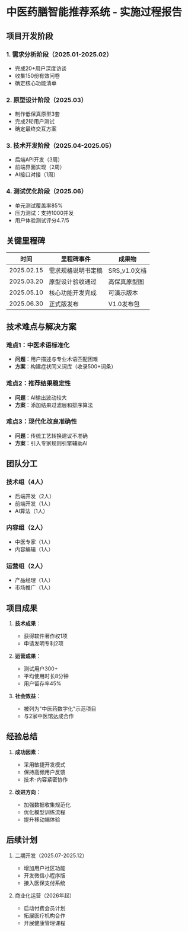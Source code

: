 # 中医药膳智能推荐系统 - 实施过程报告

## 项目开发阶段

### 1. 需求分析阶段（2025.01-2025.02）
- 完成20+用户深度访谈
- 收集150份有效问卷
- 确定核心功能清单

### 2. 原型设计阶段（2025.03）
- 制作低保真原型3套
- 完成2轮用户测试
- 确定最终交互方案

### 3. 技术开发阶段（2025.04-2025.05）
- 后端API开发（3周）
- 前端界面实现（2周）
- AI接口对接（1周）

### 4. 测试优化阶段（2025.06）
- 单元测试覆盖率85%
- 压力测试：支持1000并发
- 用户体验测试评分4.7/5

## 关键里程碑

| 时间       | 里程碑事件                     | 成果物                     |
|------------|------------------------------|---------------------------|
| 2025.02.15 | 需求规格说明书定稿             | SRS_v1.0文档              |
| 2025.03.20 | 原型设计验收通过               | 高保真原型图              |
| 2025.05.10 | 核心功能开发完成               | 可演示版本                |
| 2025.06.30 | 正式版发布                     | V1.0发布包               |

## 技术难点与解决方案

### 难点1：中医术语标准化
- **问题**：用户描述与专业术语匹配困难
- **方案**：构建症状同义词库（收录500+词条）

### 难点2：推荐结果稳定性
- **问题**：AI输出波动较大
- **方案**：添加结果过滤层和排序算法

### 难点3：现代化改良准确性
- **问题**：传统工艺转换建议不准确
- **方案**：引入专家规则引擎辅助AI

## 团队分工

### 技术组（4人）
- 后端开发（2人）
- 前端开发（1人）
- AI算法（1人）

### 内容组（2人）
- 中医专家（1人）
- 内容编辑（1人）

### 运营组（2人）
- 产品经理（1人）
- 市场推广（1人）

## 项目成果

1. **技术成果**：
   - 获得软件著作权1项
   - 申请发明专利2项

2. **运营成果**：
   - 测试用户300+
   - 平均使用时长8分钟
   - 用户留存率45%

3. **社会效益**：
   - 被列为"中医药数字化"示范项目
   - 与2家中医馆达成合作

## 经验总结

1. **成功因素**：
   - 采用敏捷开发模式
   - 保持高频用户反馈
   - 技术-内容紧密协作

2. **改进方向**：
   - 加强数据收集规范化
   - 优化模型训练流程
   - 提升移动端体验

## 后续计划

1. 二期开发（2025.07-2025.12）
   - 增加用户社区功能
   - 开发微信小程序版
   - 接入医保支付系统

2. 商业化运营（2026年起）
   - 启动付费会员计划
   - 拓展医疗机构合作
   - 开展健康管理课程

